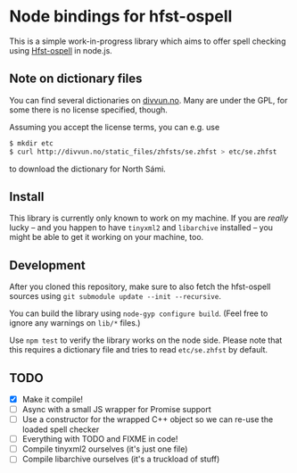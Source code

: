 # Node bindings for hfst-ospell

This is a simple work-in-progress library which aims to offer spell checking using [Hfst-ospell](https://github.com/hfst/hfst-ospell) in node.js.

## Note on dictionary files

You can find several dictionaries on [divvun.no](http://www.divvun.no/korrektur/otherapps.html). Many are under the GPL, for some there is no license specified, though.

Assuming you accept the license terms, you can e.g. use

```sh
$ mkdir etc
$ curl http://divvun.no/static_files/zhfsts/se.zhfst > etc/se.zhfst
```

to download the dictionary for North Sámi.

## Install

This library is currently only known to work on my machine. If you are _really_ lucky – and you happen to have `tinyxml2` and `libarchive` installed – you might be able to get it working on your machine, too.

## Development

After you cloned this repository, make sure to also fetch the hfst-ospell sources using `git submodule update --init --recursive`.

You can build the library using `node-gyp configure build`. (Feel free to ignore any warnings on `lib/*` files.)

Use `npm test` to verify the library works on the node side. Please note that this requires a dictionary file and tries to read `etc/se.zhfst` by default.

## TODO

- [x] Make it compile!
- [ ] Async with a small JS wrapper for Promise support
- [ ] Use a constructor for the wrapped C++ object so we can re-use the loaded spell checker
- [ ] Everything with TODO and FIXME in code!
- [ ] Compile tinyxml2 ourselves (it's just one file)
- [ ] Compile libarchive ourselves (it's a truckload of stuff)
